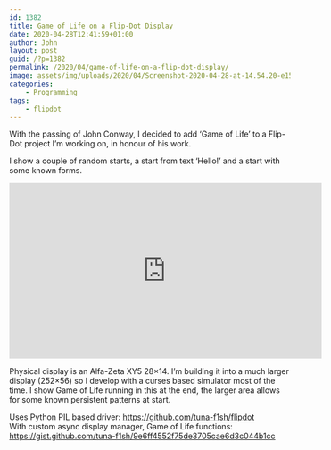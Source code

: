 ```yaml
---
id: 1382
title: Game of Life on a Flip-Dot Display
date: 2020-04-28T12:41:59+01:00
author: John
layout: post
guid: /?p=1382
permalink: /2020/04/game-of-life-on-a-flip-dot-display/
image: assets/img/uploads/2020/04/Screenshot-2020-04-28-at-14.54.20-e1588078613172-1200x698.png
categories:
    - Programming
tags:
    - flipdot
---
```

With the passing of John Conway, I decided to add &#8216;Game of Life&#8217; to a Flip-Dot project I&#8217;m working on, in honour of his work.

I show a couple of random starts, a start from text &#8216;Hello!&#8217; and a start with some known forms.

<div class="box">
<iframe width="560" height="315" src="https://www.youtube.com/embed/FjQ4jZS2f9M" title="YouTube video player" frameborder="0" allow="accelerometer; autoplay; clipboard-write; encrypted-media; gyroscope; picture-in-picture" allowfullscreen></iframe>
</div>

Physical display is an Alfa-Zeta XY5 28&#215;14. I&#8217;m building it into a much larger display (252&#215;56) so I develop with a curses based simulator most of the time. I show Game of Life running in this at the end, the larger area allows for some known persistent patterns at start.

Uses Python PIL based driver: <https://github.com/tuna-f1sh/flipdot>  
With custom async display manager, Game of Life functions: <https://gist.github.com/tuna-f1sh/9e6ff4552f75de3705cae6d3c044b1cc>
